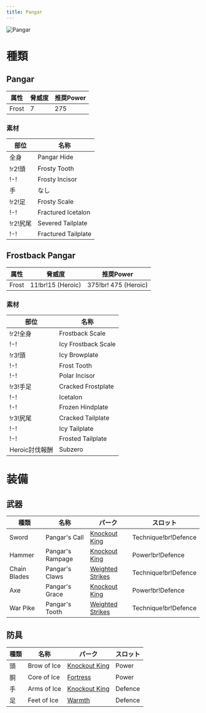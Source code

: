 ```yaml
---
title: Pangar
---
```

![Pangar](/img/icon_pangar.png)

# 種類

## Pangar
| 属性 | 脅威度 | 推奨Power |
| --- | --- | --- |
| Frost | 7 | 275 |

### 素材
| 部位 | 名称 |
| --- | --- |
| 全身 | Pangar Hide |
| !r2!頭 | Frosty Tooth |
| !-! | Frosty Incisor |
| 手 | なし |
| !r2!足 | Frosty Scale |
| !-! | Fractured Icetalon |
| !r2!尻尾 | Severed Tailplate |
| !-! | Fractured Tailplate |

## Frostback Pangar

| 属性 | 脅威度 | 推奨Power |
| --- | --- | --- |
| Frost | 11!br!15 (Heroic) | 375!br! 475 (Heroic) |

### 素材
| 部位 | 名称 |
| --- | --- |
| !r2!全身 | Frostback Scale |
| !-! | Icy Frostback Scale |
| !r3!頭 | Icy Browplate |
| !-! | Frost Tooth |
| !-! | Polar Incisor |
| !r3!手足 | Cracked Frostplate |
| !-! | Icetalon |
| !-! | Frozen Hindplate |
| !r3!尻尾 | Cracked Tailplate |
| !-! | Icy Tailplate |
| !-! | Frosted Tailplate |
| Heroic討伐報酬| Subzero |

# 装備
## 武器
| 種類 | 名称 | パーク | スロット |
| --- | --- | --- | --- |
| Sword | Pangar's Call | [Knockout King](/data/パーク/#knockout-king) | Technique!br!Defence |
| Hammer | Pangar's Rampage | [Knockout King](/data/パーク/#knockout-king) | Power!br!Defence |
| Chain Blades | Pangar's Claws | [Weighted Strikes](/data/パーク/#weighted-strikes) | Technique!br!Defence |
| Axe | Pangar's Grace | [Knockout King](/data/パーク/#knockout-king) | Power!br!Defence |
| War Pike |  Pangar's Tooth | [Weighted Strikes](/data/パーク/#weighted-strikes) | Technique!br!Defence |

## 防具
| 種類 | 名称 | パーク | スロット |
| --- | --- | --- | --- |
| 頭 | Brow of Ice | [Knockout King](/data/パーク/#knockout-king) | Power |
| 胴 | Core of Ice | [Fortress](/data/パーク/#fortress) | Power |
| 手 | Arms of Ice | [Knockout King](/data/パーク/#knockout-king) | Defence |
| 足 | Feet of Ice | [Warmth](/data/パーク/#warmth) | Defence |

